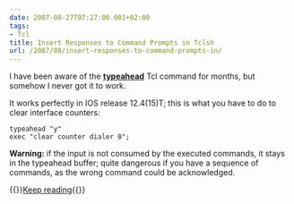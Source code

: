 ```yaml
---
date: 2007-08-27T07:27:00.001+02:00
tags:
- Tcl
title: Insert Responses to Command Prompts in Tclsh
url: /2007/08/insert-responses-to-command-prompts-in/
---
```


I have been aware of the [**typeahead**](http://www.cisco.com/en/US/products/sw/iosswrel/ps5207/products_feature_guide09186a00801a75a7.html#wp1027195) Tcl command for months, but somehow I never got it to work. 

It works perfectly in IOS release 12.4(15)T; this is what you have to do to clear interface counters:
<!--more-->
``` code
typeahead "y"
exec "clear counter dialer 0";
```

**Warning:** if the input is not consumed by the executed commands, it stays in the typeahead buffer; quite dangerous if you have a sequence of commands, as the wrong command could be acknowledged.

{{<jump>}}[Keep reading](/kb/Tclsh/){{</jump>}}